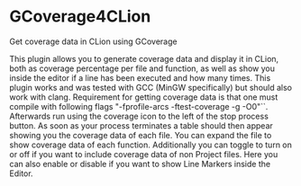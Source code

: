 # GCoverage4CLion
Get coverage data in CLion using GCoverage

This plugin allows you to generate coverage data and display it in CLion, both as coverage percentage per file and function, as well as show you inside the editor if a line has been executed and how many times. This plugin works and was tested with GCC (MinGW specifically) but should also work with clang. Requirement for getting coverage data is that one must compile with following flags "-fprofile-arcs -ftest-coverage -g -O0"``. Afterwards run using the coverage icon to the left of the stop process button. As soon as your process terminates a table should then appear showing you the coverage data of each file. You can expand the file to show coverage data of each function. Additionally you can toggle to turn on or off if you want to include coverage data of non Project files. Here you can also enable or disable if you want to show Line Markers inside the Editor.

[logo]:https://imgur.com/Ug47x15 
